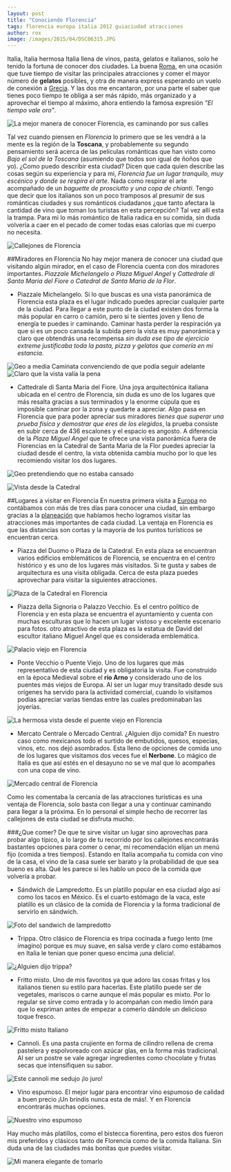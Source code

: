 ```yaml
---
layout: post
title: "Conociendo Florencia"
tags: florencia europa italia 2012 guiaciudad atracciones
author: rox
image: /images/2015/04/DSC06315.JPG
---
```

Italia, Italia hermosa Italia llena de vinos, pasta, gelatos e italianos, solo he tenido la fortuna de conocer dos ciudades. La buena [Roma](/roma/), en una ocasión que tuve tiempo de visitar las principales atracciones y comer el mayor número de **gelatos** posibles, y otra de manera express esperando un vuelo de conexión a [Grecia](/tag/grecia/). Y las dos me encantaron, por una parte el saber que tienes poco tiempo te obliga a ser más rápido, más organizado y a aprovechar el tiempo al máximo, ahora entiendo la famosa expresión *"El tiempo vale oro"*.

![La mejor manera de conocer Florencia, es caminando por sus calles](/images/2015/04/DSC06377.JPG)

Tal vez cuando piensen en *Florencia* lo primero que se les vendrá a la mente es la región de la **Toscana**, y probablemente su segundo pensamiento será acerca de las películas románticas que han visto como *Bajo el sol de la Toscana* (asumiendo que todos son igual de ñoños que yo). ¿Como puedo describir esta ciudad? Dicen que cada quien describe las cosas según su experiencia y para mi, *Florencia fue un lugar tranquilo, muy escénico y donde se respira el arte*. Nada como respirar el arte acompañado de un *baguette de prosciutto y una copa de chianti*. Tengo que decir que los italianos son un poco tramposos al presumir de sus románticas ciudades y sus románticos ciudadanos ¿que tanto afectara la cantidad de vino que toman los turistas en esta percepción? Tal vez allí esta la trampa. Para mi lo más romántico de Italia radica en su comida, sin duda volvería a caer en el pecado de comer todas esas calorías que mi cuerpo no necesita.

![Callejones de Florencia](/images/2015/04/DSC06330.JPG)

##Miradores en Florencia
No hay mejor manera de conocer una ciudad que visitando algún mirador, en el caso de Florencia cuenta con dos miradores importantes. *Piazzale Michelangelo o Plaza Miguel Angel* y *Cattedrale di Santa Maria del Fiore o Catedral de Santa Maria de la Flor*.

* Piazzale Michelangelo. Si lo que buscas es una vista panorámica de Florencia esta plaza es el lugar indicado puedes apreciar cualquier parte de la ciudad. Para llegar a este punto de la ciudad existen dos forma la más popular en carro o camión, pero si te sientes joven y lleno de energía te puedes ir caminando.  Caminar hasta perder la respiración ya que si es un poco cansada la subida pero la vista es muy panorámica y claro que obtendrás una recompensa *sin duda ese tipo de ejercicio extreme justificaba toda la pasta, pizza y gelatos que comería en mi estancia*. 

![Geo a media Caminata convenciendo de que podía seguir adelante](/images/2015/04/DSC06296.JPG)
![Claro que la vista valía la pena](/images/2015/04/DSC06306.JPG)

* Cattedrale di Santa Maria del Fiore. Una joya arquitectónica italiana ubicada en el centro de Florencia, sin duda es uno de los lugares que más resalta gracias a sus terminados y la enorme cúpula que es imposible caminar por la zona y quedarte a apreciar. Algo pasa en Florencia que para poder apreciar sus miradores *tienes que superar una prueba física y demostrar que eres de los elegidos*, la prueba consiste en subir cerca de 436 escalones y el espacio es angosto. A diferencia de la *Plaza Miguel Angel* que te ofrece una vista panorámica fuera de Florencias en la Catedral de Santa Maria de la Flor puedes apreciar la ciudad desde el centro, la vista obtenida cambia mucho por lo que les recomiendo visitar los dos lugares.

![Geo pretendiendo que no estaba cansado](/images/2015/04/DSC06588.JPG)

![Vista desde la Catedral](/images/2015/04/DSC06556.JPG)

##Lugares a visitar en Florencia
En nuestra primera visita a [Europa](/tag/europa/) no contábamos con más de tres días para conocer una ciudad, sin embargo gracias a la [planeación](/tag/planes/) que habíamos hecho logramos visitar las atracciones más importantes de cada ciudad. La ventaja en Florencia es que las distancias son cortas y la mayoría de los puntos turísticos se encuentran cerca.

* Piazza del Duomo o Plaza de la Catedral. En esta plaza se encuentran varios edificios emblemáticos de Florencia, se encuentra en el centro histórico y es uno de los lugares más visitados. Si te gusta y sabes de arquitectura es una visita obligada. Cerca de esta plaza puedes aprovechar para visitar la siguientes atracciones. 

![Plaza de la Catedral en Florencia](/images/2015/04/DSC06371--1-.JPG)

* Piazza della Signoria o  Palazzo Vecchio. Es el centro político de Florencia y en esta plaza se encuentra el ayuntamiento y cuenta con muchas esculturas que lo hacen un lugar vistoso y excelente escenario para fotos. otro atractivo de esta plaza es la estatua de David del escultor italiano Miguel Angel que es considerada emblemática.

![Palacio viejo en Florencia](/images/2015/04/DSC06449.JPG)

* Ponte Vecchio o Puente Viejo. Uno de los lugares que más representativo de esta ciudad y es obligatoria la visita. Fue construido en la época Medieval sobre el **río Arno** y considerado uno de los puentes más viejos de Europa. Al ser un lugar muy transitado desde sus orígenes ha servido para la actividad comercial, cuando lo visitamos podías apreciar varias tiendas entre las cuales predominaban las joyerías.

![La hermosa vista desde el puente viejo en Florencia](/images/2015/04/DSC06466.JPG)

* Mercato Centrale o Mercado Central. ¿Alguien dijo comida? En nuestro caso como mexicanos todo el surtido de embutidos, quesos, especias, vinos, etc. nos dejó asombrados. Esta lleno de opciones de comida uno de los lugares que visitamos dos veces fue el **Nerbone**. Lo mágico de Italia es que así estés en el desayuno no se ve mal que lo acompañes con una copa de vino.

![Mercado central de Florencia](/images/2015/04/DSC06254.JPG)

Como les comentaba la cercanía de las atracciones turísticas es una ventaja de Florencia, solo basta con llegar a una y continuar caminando para llegar a la próxima. En lo personal el simple hecho de recorrer las callejones de esta ciudad se disfruta mucho.

###¿Que comer?
De que te sirve visitar un lugar sino aprovechas para probar algo típico, a lo largo de tu recorrido por los callejones encontrarás bastantes opciones para comer o cenar, mi recomendación elijan un menú fijo (comida a tres tiempos). Estando en Italia acompaña tu comida con vino de la casa, el vino de la casa suele ser barato y la probabilidad de que sea bueno es alta. Qué les parece si les hablo un poco de la comida que volvería a probar.

 * Sándwich de Lampredotto. Es un platillo popular en esa ciudad algo así como los tacos en México. Es el cuarto estómago de la vaca, este platillo es un clásico de la comida de Florencia y la forma tradicional de servirlo en sándwich.

![Foto del sandwich de lampredotto](/images/2015/04/IMG139.jpg)

* Trippa. Otro clásico de Florencia es tripa cocinada a fuego lento (me imagino) porque es muy suave, en salsa verde y claro como estábamos en Italia le tenian que poner queso encima ¡una delicia!.

![¿Alguien dijo trippa?](/images/2015/04/IMG140.jpg)

* Fritto misto. Uno de mis favoritos ya que adoro las cosas fritas y los italianos tienen su estilo para hacerlas. Este platillo puede ser de vegetales, mariscos o carne aunque el más popular es mixto. Por lo regular se sirve como entrada y lo acompañan con medio limón para que lo expriman antes de empezar a comerlo dándole un delicioso toque fresco.

![Fritto misto Italiano](/images/2015/04/IMG158.jpg)

* Cannoli. Es una pasta crujiente en forma de cilindro rellena de crema pastelera y espolvoreado con azúcar glas,  en la forma más tradicional. Al ser un postre se vale agregar ingredientes como chocolate y frutas secas que intensifiquen su sabor.

![Este cannoli me sedujo ¡lo juro!](/images/2015/04/IMG153.jpg)

* Vino espumoso. El mejor lugar para encontrar vino espumoso de calidad a buen precio ¡Un brindis nunca esta de más!. Y en Florencia encontrarás muchas opciones.

![Nuestro vino espumoso](/images/2015/04/IMG162.jpg)

Hay mucho más platillos, como el bistecca fiorentina, pero estos dos fueron mis preferidos y clásicos tanto de Florencia como de la comida Italiana. Sin duda una de las ciudades más bonitas que puedes visitar.

![Mi manera elegante de tomarlo](/images/2015/04/DSC06420.JPG)
